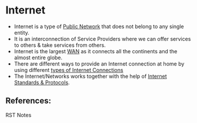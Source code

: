 # Internet

* Internet is a type of [Public ](https://app.gitbook.com/@mudassirs46/s/network-fundamentals/~/drafts/-MRZ4cjfS8UXyANv_uLC/types-of-network)[Network](https://app.gitbook.com/@mudassirs46/s/network-fundamentals/~/drafts/-MRZ4cjfS8UXyANv_uLC/about-this-site) that does not belong to any single entity.
* It is an interconnection of Service Providers where we can offer services to others & take services from others.
* Internet is the largest [WAN](https://app.gitbook.com/@mudassirs46/s/network-fundamentals/~/drafts/-MRZ4cjfS8UXyANv_uLC/wan) as it connects all the continents and the almost entire globe.
* There are different ways to provide an Internet connection at home by using different [types of Internet Connections](https://app.gitbook.com/@mudassirs46/s/network-fundamentals/~/drafts/-MRZ4cjfS8UXyANv_uLC/types-of-internet-connections)
* The Internet/Networks works together with the help of [Internet Standards & Protocols](https://app.gitbook.com/@mudassirs46/s/network-fundamentals/~/drafts/-MRZ4cjfS8UXyANv_uLC/internet-standard-and-protocols).

## References:

RST Notes

